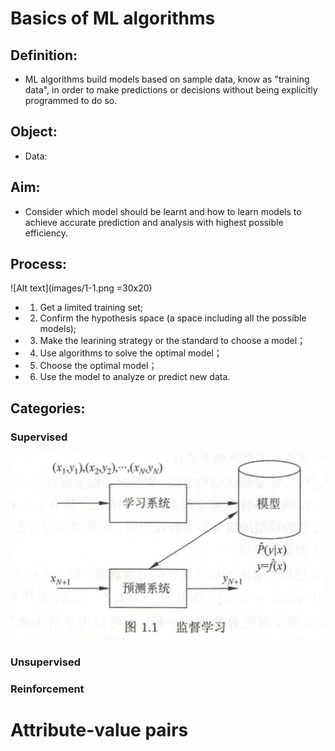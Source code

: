 # Basics of ML algorithms
## Definition: 
- ML algorithms build models based on sample data, know as "training data", in order to make predictions or decisions without being explicitly programmed to do so.
## Object:
- Data:

## Aim:
- Consider which model should be learnt and how to learn models to achieve accurate prediction and analysis with highest possible efficiency.

## Process:
![Alt text](images/1-1.png =30x20)
- 1. Get a limited training set;
- 2. Confirm the hypothesis space (a space including all the possible models);
- 3. Make the learining strategy or the standard to choose a model；
- 4. Use algorithms to solve the optimal model；
- 5. Choose the optimal model；
- 6. Use the model to analyze or predict new data.

## Categories: 
### Supervised
![Alt text](images/1-2.png)
### Unsupervised
### Reinforcement

# Attribute-value pairs
# 
